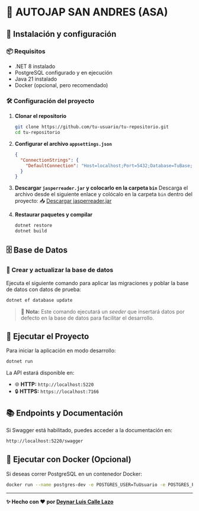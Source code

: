 # 📌 AUTOJAP SAN ANDRES (ASA)

## 🚀 Instalación y configuración

### 📦 Requisitos
- .NET 8 instalado
- PostgreSQL configurado y en ejecución
- Java 21 instalado
- Docker (opcional, pero recomendado)

### 🛠 Configuración del proyecto
1. **Clonar el repositorio**
   ```sh
   git clone https://github.com/tu-usuario/tu-repositorio.git
   cd tu-repositorio
   ```

2. **Configurar el archivo `appsettings.json`**
   ```json
   {
     "ConnectionStrings": {
       "DefaultConnection": "Host=localhost;Port=5432;Database=TuBase;Username=TuUsuario;Password=TuContraseña"
     }
   }
   ```

3. **Descargar `jasperreader.jar` y colocarlo en la carpeta `bin`**
   Descarga el archivo desde el siguiente enlace y colócalo en la carpeta `bin` dentro del proyecto:
   📥 [Descargar jasperreader.jar](https://drive.google.com/your-link)

4. **Restaurar paquetes y compilar**
   ```sh
   dotnet restore
   dotnet build
   ```

## 🗄️ Base de Datos

### 📌 Crear y actualizar la base de datos
Ejecuta el siguiente comando para aplicar las migraciones y poblar la base de datos con datos de prueba:
   ```sh
   dotnet ef database update
   ```
> 📢 **Nota:** Este comando ejecutará un *seeder* que insertará datos por defecto en la base de datos para facilitar el desarrollo.

## 🚀 Ejecutar el Proyecto

Para iniciar la aplicación en modo desarrollo:
   ```sh
   dotnet run
   ```
La API estará disponible en:
   - 🌐 **HTTP:** `http://localhost:5220`
   - 🔒 **HTTPS:** `https://localhost:7166`

## 📚 Endpoints y Documentación
Si Swagger está habilitado, puedes acceder a la documentación en:
   ```sh
   http://localhost:5220/swagger
   ```

## 🐳 Ejecutar con Docker (Opcional)
Si deseas correr PostgreSQL en un contenedor Docker:
   ```sh
   docker run --name postgres-dev -e POSTGRES_USER=TuUsuario -e POSTGRES_PASSWORD=TuContraseña -e POSTGRES_DB=TuBase -p 5432:5432 -d postgres:latest
   ```

---
**✨ Hecho con ❤️ por [Deynar Luis Calle Lazo](https://github.com/LuisCalleLazo)**

